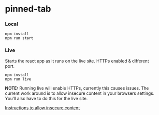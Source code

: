 # pinned-tab

### Local

```
npm install
npm run start
```

### Live

Starts the react app as it runs on the live site. HTTPs enabled & different port.

```
npm install
npm run live
```
**NOTE:** Running live will enable HTTPs, currently this causes issues. The  current work around is to allow insecure content in your browsers settings. You'll also have to do this for the live site.

[Instructions to allow insecure content](https://experienceleague.adobe.com/docs/target/using/experiences/vec/troubleshoot-composer/mixed-content.html?lang=en#enabling-mixed-content-in-microsoft-edge)